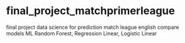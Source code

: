 # final_project_matchprimerleague
final project data science for prediction match league english compare models ML Random Forest, Regression Linear, Logistic Linear
